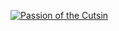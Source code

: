 

[![Passion of the Cutsin](https://github-readme-stats.vercel.app/api?username=cutsin&include_all_commits=true&custom_title=Passion%20of%20the%20Cutsin&hide_border=true)]()
